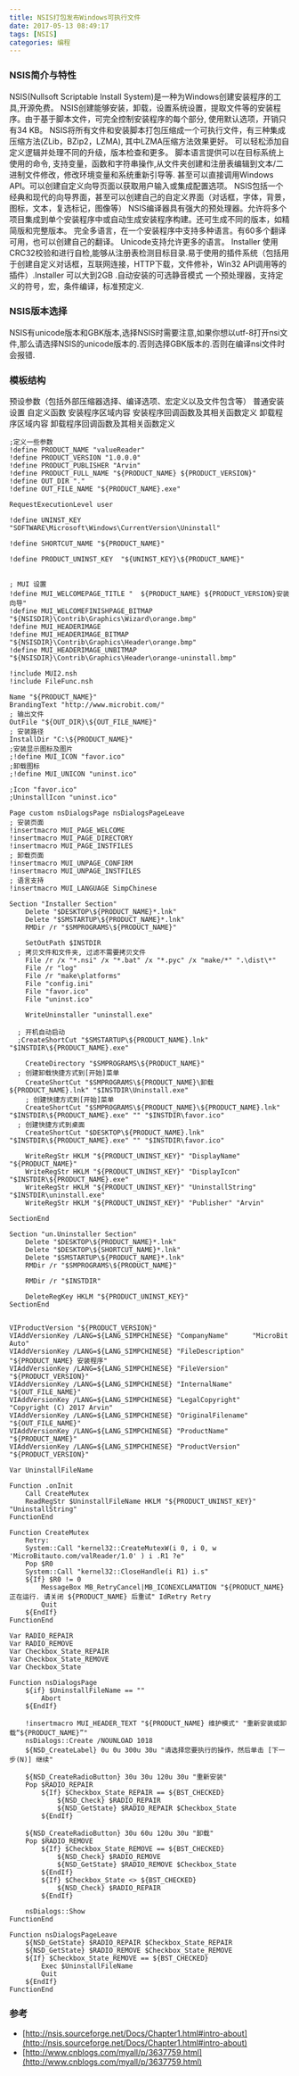 ```yaml
---
title: NSIS打包发布Windows可执行文件
date: 2017-05-13 08:49:17
tags: [NSIS]
categories: 编程
---
```

### NSIS简介与特性
NSIS(Nullsoft Scriptable Install System)是一种为Windows创建安装程序的工具,开源免费。
NSIS创建能够安装，卸载，设置系统设置，提取文件等的安装程序。由于基于脚本文件，可完全控制安装程序的每个部分, 使用默认选项，开销只有34 KB。
NSIS将所有文件和安装脚本打包压缩成一个可执行文件，有三种集成压缩方法(ZLib，BZip2，LZMA), 其中LZMA压缩方法效果更好。
可以轻松添加自定义逻辑并处理不同的升级，版本检查和更多。
脚本语言提供可以在目标系统上使用的命令, 支持变量，函数和字符串操作,从文件夹创建和注册表编辑到文本/二进制文件修改，修改环境变量和系统重新引导等.
甚至可以直接调用Windows API。可以创建自定义向导页面以获取用户输入或集成配置选项。
NSIS包括一个经典和现代的向导界面，甚至可以创建自己的自定义界面（对话框，字体，背景，图标，文本，复选标记，图像等）
NSIS编译器具有强大的预处理器。允许将多个项目集成到单个安装程序中或自动生成安装程序构建。还可生成不同的版本，如精简版和完整版本。
完全多语言，在一个安装程序中支持多种语言。有60多个翻译可用，也可以创建自己的翻译。 Unicode支持允许更多的语言。 
Installer 使用CRC32校验和进行自检,能够从注册表检测目标目录.易于使用的插件系统（包括用于创建自定义对话框，互联网连接，HTTP下载，文件修补，Win32 API调用等的插件）.Installer 可以大到2GB .自动安装的可选静音模式 一个预处理器，支持定义的符号，宏，条件编译，标准预定义.

### NSIS版本选择
NSIS有unicode版本和GBK版本,选择NSIS时需要注意,如果你想以utf-8打开nsi文件,那么请选择NSIS的unicode版本的.否则选择GBK版本的.否则在编译nsi文件时会报错.

### 模板结构
预设参数（包括外部压缩器选择、编译选项、宏定义以及文件包含等） 
普通安装设置 
自定义函数 
安装程序区域内容 
安装程序回调函数及其相关函数定义 
卸载程序区域内容 
卸载程序回调函数及其相关函数定义 

```
;定义一些参数
!define PRODUCT_NAME "valueReader"
!define PRODUCT_VERSION "1.0.0.0"
!define PRODUCT_PUBLISHER "Arvin"
!define PRODUCT_FULL_NAME "${PRODUCT_NAME} ${PRODUCT_VERSION}"
!define OUT_DIR "."
!define OUT_FILE_NAME "${PRODUCT_NAME}.exe"

RequestExecutionLevel user

!define UNINST_KEY "SOFTWARE\Microsoft\Windows\CurrentVersion\Uninstall"

!define SHORTCUT_NAME "${PRODUCT_NAME}"

!define PRODUCT_UNINST_KEY  "${UNINST_KEY}\${PRODUCT_NAME}"


; MUI 设置
!define MUI_WELCOMEPAGE_TITLE "  ${PRODUCT_NAME} ${PRODUCT_VERSION}安装向导"
!define MUI_WELCOMEFINISHPAGE_BITMAP "${NSISDIR}\Contrib\Graphics\Wizard\orange.bmp"
!define MUI_HEADERIMAGE
!define MUI_HEADERIMAGE_BITMAP "${NSISDIR}\Contrib\Graphics\Header\orange.bmp"
!define MUI_HEADERIMAGE_UNBITMAP "${NSISDIR}\Contrib\Graphics\Header\orange-uninstall.bmp"

!include MUI2.nsh
!include FileFunc.nsh

Name "${PRODUCT_NAME}"
BrandingText "http://www.microbit.com/"
; 输出文件
OutFile "${OUT_DIR}\${OUT_FILE_NAME}"
; 安装路径
InstallDir "C:\${PRODUCT_NAME}"
;安装显示图标及图片
;!define MUI_ICON "favor.ico"
;卸载图标
;!define MUI_UNICON "uninst.ico"

;Icon "favor.ico"
;UninstallIcon "uninst.ico"

Page custom nsDialogsPage nsDialogsPageLeave
; 安装页面
!insertmacro MUI_PAGE_WELCOME
!insertmacro MUI_PAGE_DIRECTORY
!insertmacro MUI_PAGE_INSTFILES
; 卸载页面
!insertmacro MUI_UNPAGE_CONFIRM
!insertmacro MUI_UNPAGE_INSTFILES
; 语言支持
!insertmacro MUI_LANGUAGE SimpChinese

Section "Installer Section"    
	Delete "$DESKTOP\${PRODUCT_NAME}*.lnk"
	Delete "$SMSTARTUP\${PRODUCT_NAME}*.lnk"
	RMDir /r "$SMPROGRAMS\${PRODUCT_NAME}"
	
	SetOutPath $INSTDIR
  ; 拷贝文件和文件夹, 过滤不需要拷贝文件
	File /r /x "*.nsi" /x "*.bat" /x "*.pyc" /x "make/*" ".\dist\*"
	File /r "log"
	File /r "make\platforms"
	File "config.ini"
	File "favor.ico"
	File "uninst.ico"

	WriteUninstaller "uninstall.exe"
  
  ; 开机自动启动
  ;CreateShortCut "$SMSTARTUP\${PRODUCT_NAME}.lnk" "$INSTDIR\${PRODUCT_NAME}.exe" 

	CreateDirectory "$SMPROGRAMS\${PRODUCT_NAME}"
  ; 创建卸载快捷方式到[开始]菜单
	CreateShortCut "$SMPROGRAMS\${PRODUCT_NAME}\卸载 ${PRODUCT_NAME}.lnk" "$INSTDIR\Uninstall.exe"
	; 创建快捷方式到[开始]菜单
	CreateShortCut "$SMPROGRAMS\${PRODUCT_NAME}\${PRODUCT_NAME}.lnk" "$INSTDIR\${PRODUCT_NAME}.exe" "" "$INSTDIR\favor.ico"
  ; 创建快捷方式到桌面
	CreateShortCut "$DESKTOP\${PRODUCT_NAME}.lnk" "$INSTDIR\${PRODUCT_NAME}.exe" "" "$INSTDIR\favor.ico"
	
	WriteRegStr HKLM "${PRODUCT_UNINST_KEY}" "DisplayName" "${PRODUCT_NAME}"
	WriteRegStr HKLM "${PRODUCT_UNINST_KEY}" "DisplayIcon" "$INSTDIR\${PRODUCT_NAME}.exe"
	WriteRegStr HKLM "${PRODUCT_UNINST_KEY}" "UninstallString" "$INSTDIR\uninstall.exe"
	WriteRegStr HKLM "${PRODUCT_UNINST_KEY}" "Publisher" "Arvin"

SectionEnd

Section "un.Uninstaller Section"
	Delete "$DESKTOP\${PRODUCT_NAME}*.lnk"
	Delete "$DESKTOP\${SHORTCUT_NAME}*.lnk"
	Delete "$SMSTARTUP\${PRODUCT_NAME}*.lnk"
	RMDir /r "$SMPROGRAMS\${PRODUCT_NAME}"
	
	RMDir /r "$INSTDIR"

	DeleteRegKey HKLM "${PRODUCT_UNINST_KEY}"
SectionEnd


VIProductVersion "${PRODUCT_VERSION}"
VIAddVersionKey /LANG=${LANG_SIMPCHINESE} "CompanyName"      "MicroBit Auto"
VIAddVersionKey /LANG=${LANG_SIMPCHINESE} "FileDescription"  "${PRODUCT_NAME} 安装程序"
VIAddVersionKey /LANG=${LANG_SIMPCHINESE} "FileVersion"      "${PRODUCT_VERSION}"
VIAddVersionKey /LANG=${LANG_SIMPCHINESE} "InternalName"     "${OUT_FILE_NAME}"
VIAddVersionKey /LANG=${LANG_SIMPCHINESE} "LegalCopyright"   "Copyright (C) 2017 Arvin"
VIAddVersionKey /LANG=${LANG_SIMPCHINESE} "OriginalFilename" "${OUT_FILE_NAME}"
VIAddVersionKey /LANG=${LANG_SIMPCHINESE} "ProductName"      "${PRODUCT_NAME}"
VIAddVersionKey /LANG=${LANG_SIMPCHINESE} "ProductVersion"   "${PRODUCT_VERSION}"

Var UninstallFileName

Function .onInit
	Call CreateMutex
	ReadRegStr $UninstallFileName HKLM "${PRODUCT_UNINST_KEY}" "UninstallString"
FunctionEnd

Function CreateMutex
	Retry:
	System::Call "kernel32::CreateMutexW(i 0, i 0, w 'MicroBitauto.com/valReader/1.0' ) i .R1 ?e"
	Pop $R0
	System::Call "kernel32::CloseHandle(i R1) i.s"
	${If} $R0 != 0
		MessageBox MB_RetryCancel|MB_ICONEXCLAMATION "${PRODUCT_NAME} 正在运行. 请关闭 ${PRODUCT_NAME} 后重试" IdRetry Retry
		Quit
	${EndIf}
FunctionEnd

Var RADIO_REPAIR
Var RADIO_REMOVE
Var Checkbox_State_REPAIR
Var Checkbox_State_REMOVE
Var Checkbox_State

Function nsDialogsPage
	${if} $UninstallFileName == ""
		Abort
	${EndIf}
	
	!insertmacro MUI_HEADER_TEXT "${PRODUCT_NAME} 维护模式" "重新安装或卸载“${PRODUCT_NAME}”"
	nsDialogs::Create /NOUNLOAD 1018
	${NSD_CreateLabel} 0u 0u 300u 30u "请选择您要执行的操作，然后单击 [下一步(N)] 继续"

	${NSD_CreateRadioButton} 30u 30u 120u 30u "重新安装"
	Pop $RADIO_REPAIR
		${If} $Checkbox_State_REPAIR == ${BST_CHECKED}
			${NSD_Check} $RADIO_REPAIR
			${NSD_GetState} $RADIO_REPAIR $Checkbox_State
		${EndIf}

	${NSD_CreateRadioButton} 30u 60u 120u 30u "卸载"
	Pop $RADIO_REMOVE
		${If} $Checkbox_State_REMOVE == ${BST_CHECKED}
			${NSD_Check} $RADIO_REMOVE
			${NSD_GetState} $RADIO_REMOVE $Checkbox_State
		${EndIf}
		${If} $Checkbox_State <> ${BST_CHECKED}
			${NSD_Check} $RADIO_REPAIR
		${EndIf}

	nsDialogs::Show
FunctionEnd

Function nsDialogsPageLeave
	${NSD_GetState} $RADIO_REPAIR $Checkbox_State_REPAIR
	${NSD_GetState} $RADIO_REMOVE $Checkbox_State_REMOVE
	${If} $Checkbox_State_REMOVE == ${BST_CHECKED}
		Exec $UninstallFileName
		Quit
	${EndIf}
FunctionEnd
```


### 参考
- [http://nsis.sourceforge.net/Docs/Chapter1.html#intro-about](http://nsis.sourceforge.net/Docs/Chapter1.html#intro-about)
- [http://www.cnblogs.com/myall/p/3637759.html](http://www.cnblogs.com/myall/p/3637759.html)
